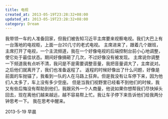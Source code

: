 ```yaml
---
title: 电视
created_at: 2013-05-19T23:28:32+08:00
updated_at: 2013-05-19T23:28:32+08:00
category: Dream
---
```


我带领一车的人准备回家，但我们被告知习近平主席要来视察电视。我们大巴上有一台落地的电视柜，上面一台20几寸的老式电视。
主席进来了，跟着几个跟班，主席打开了电视，一个主流频道，我在一个好像电视的后端控制台前小心地调整，使它处于最佳状态。期间好像搞砸了几次，不过好像没有被发现。
主席说你调整一下频道我有点听不清，我问是不是需要调整音量，我把音量调大了，主席说对。
之后他们就离开了，我们也准备返程了。
返程的时候好像出了什么问题，好像是前面的车抛锚了，我看到一队的人在马路上狂奔。但是我没有让车停下来，因为他们人太多了，车上没有多少空座。
但是当我们视野里已经看不到他们的时候，我又有些后悔没有帮助到他们，我跟另外一个人商量，他说如果你想帮我们尽快掉头回去，现在离他们越来越远，越不容易帮上忙。我让车子停下来告诉他们给我两分钟思考一下。
我在思考中醒来。

2013-5-19 早晨
